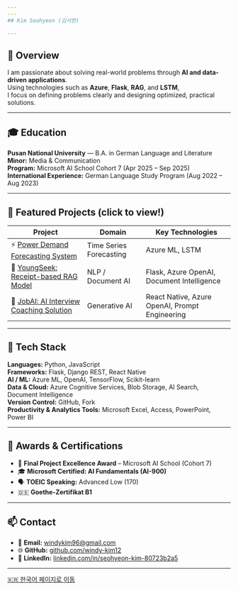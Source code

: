 ```yaml
---
---
## Kim Seohyeon (김서현)

---
```


## 🧭 Overview
I am passionate about solving real-world problems through **AI and data-driven applications**.  
Using technologies such as **Azure**, **Flask**, **RAG**, and **LSTM**,  
I focus on defining problems clearly and designing optimized, practical solutions.

---

## 🎓 Education
**Pusan National University** — B.A. in German Language and Literature  
**Minor:** Media & Communication  
**Program:** Microsoft AI School Cohort 7 (Apr 2025 – Sep 2025)  
**International Experience:** German Language Study Program (Aug 2022 – Aug 2023)

---

## 📘 Featured Projects (click to view!)

| Project | Domain | Key Technologies |
|----------|---------|------------------|
| ⚡ [Power Demand Forecasting System](./projects/power_demand_forecast.md) | Time Series Forecasting | Azure ML, LSTM |
| 💬 [YoungSeek: Receipt-based RAG Model](./projects/receipt_analyzer.md) | NLP / Document AI | Flask, Azure OpenAI, Document Intelligence |
| 🤖 [JobAI: AI Interview Coaching Solution](./projects/jobai.md) | Generative AI | React Native, Azure OpenAI, Prompt Engineering |

---

## 🧠 Tech Stack

**Languages:** Python, JavaScript  
**Frameworks:** Flask, Django REST, React Native  
**AI / ML:** Azure ML, OpenAI, TensorFlow, Scikit-learn  
**Data & Cloud:** Azure Cognitive Services, Blob Storage, AI Search, Document Intelligence  
**Version Control:** GitHub, Fork  
**Productivity & Analytics Tools:** Microsoft Excel, Access, PowerPoint, Power BI

---

## 🏅 Awards & Certifications
- 🥈 **Final Project Excellence Award** – Microsoft AI School (Cohort 7)  
- 🎓 **Microsoft Certified: AI Fundamentals (AI-900)**  
- 🗣️ **TOEIC Speaking:** Advanced Low (170)  
- 🇩🇪 **Goethe-Zertifikat B1**

---

## 📫 Contact
- 📧 **Email:** windykim96@gmail.com  
- 🌐 **GitHub:** [github.com/windy-kim12](https://github.com/windy-kim12)  
- 💼 **LinkedIn:** [linkedin.com/in/seohyeon-kim-80723b2a5](https://www.linkedin.com/in/seohyeon-kim-80723b2a5)

---

[🇰🇷 한국어 페이지로 이동](./index.md)
